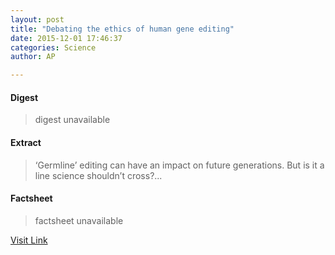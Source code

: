 ```yaml
---
layout: post
title: "Debating the ethics of human gene editing"
date: 2015-12-01 17:46:37
categories: Science
author: AP

---
```



#### Digest
>digest unavailable

#### Extract
>‘Germline’ editing can have an impact on future generations. But is it a line science shouldn’t cross?...

#### Factsheet
>factsheet unavailable

[Visit Link](http://www.thehindu.com/sci-tech/science/debating-the-ethics-of-human-gene-editing/article7937779.ece?utm_source=RSS_Feed&utm_medium=RSS&utm_campaign=RSS_Syndication)


